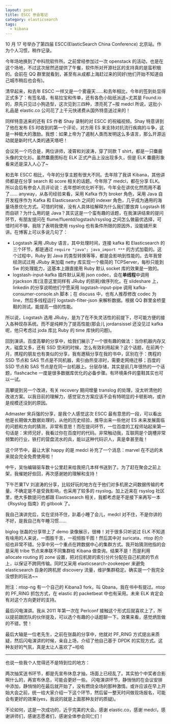 ```yaml
---
layout: post
title: ESCC 参会笔记
category: elasticsearch
tags:
  - kibana
---
```


10 月 17 号举办了第四届 ESCC(ElasticSearch China Conference) 北京站。作为个人习惯，稍作记录。

今年场地换到了中科院软件所。之前曾经参加过一次 openstack 的活动，也是在这个场地，不过这次居然还提供了午餐，软件所对开源社区的支持真的是蛮积极的。会前在 QQ 群里就看到，甚至有从成都上海赶过来的同好(他们开始不知道自己城市稍后也会有)。

清早起来，和去年 ESCC 一样又是一个雾霾天……和去年相比，今年的签到处显得正式多了：有签名墙，有易拉宝和传单，还有各色小贴纸派送~尤其是 Found.io 的，原先只见过小狗造型，这次见到三四种，漂亮死了~按 medcl 所说，这批小礼品是 elastic.co 公司花了上千元快递费从国外特意送过来的！

同样特意送来的还有 ES 作者 Shay 录制的对 ESCC 的祝福视频。Shay 特意讲到了他在发布 ES 时收到的第一个评论，对方用 ES 来支持对抗流行疾病的斗争，这是一种极大的激励。我想：如果上帝为了遏制人类而发明这么多语言，那么开源运动就是新时代人类的通天塔吧！

会议另一个巧合是，两位讲师，凌霄和刘波涛，穿了同款 T shirt，都是一只麋鹿头像的文化衫。虽然麋鹿图标在 ELK 正式产品上没出现多久，但是 ELK 麋鹿形象看来还是深入人心了~

和去年 ESCC 相比，今年的分享主题有很大不同。去年除了我讲 Kibana，其他讲师都是在分享 search 和 score 相关的话题。今年除了 medcl，都在分享 ELK。所以会后有参会人员评论说：去年想听优化听不到，今年全在讲优化然而用不着了…… anyway，从各司经验来看，采用 Kafka 作为 broker 角色，采用 Java 自开发程序作为 Kafka 和 Elasticsearch 之间的 indexer 角色，几乎成为通用的海量场景优化方式。可惜的时候，没有人具体给解释为什么我们要放弃 Logstash 转而自研？为什么用的是 Java？其实这是一个蛮有趣的话题，在我演讲结束的提问环节，有朋友提问在 flume/fluentd/logstash/rsyslog 之间怎么做最优选择，可惜时间不够，我除了表明我使用 rsyslog 也有条件所限的原因外，没能铺开来讲。在博客上可以多说几句了：

* Logstash 采用 JRuby 语言，其中处理时间，连接 kafka 和 Elasticsearch 的三个环节，都是通过 `require "java"; java_import ***` 的方式加载的。这个过程中，Ruby 到 Java 的类型转换等等，都是会影响到性能的。去年我曾经测试过用 JRuby 来加载 netty 库实现一个极简的 TCPServer，每秒只能到 5w 的处理能力，这基本上跟直接用 Ruby 默认 socket 库的效果是一致的。
* logstash-input-kafka 插件默认采用 json codec，会在**单线程**中调用 jrjackson 库(注意这里同样有 JRuby 的损耗)做序列化。在 slideshare 上，linkedin 的分享说明他们宁愿采用 logstash-input-pipe 调用 kafka-consumer-console.sh 脚本；在 discuss 中，也有人推荐修改 codec 为 line，然后多线程运行 logstash-filter-json 来解析数据。根据 QQ 群里金桥童鞋的测试，能提高一倍的性能。

所以说，Logstash 选用 JRuby，是为了在不失灵活性的前提下，尽可能方便的接入各种现存系统。而不是纯粹为了提高性能(那会儿 jordansissel 还没见过 kafka 呢，他只考虑过 joda 库比 Ruby 的 time 库快的问题)。

回到演讲。百度高攀的分享中，给我们展示了一个很有趣的做法：当你机器内存又大，磁盘又多，还有 SSD 空闲的时候，怎么有效利用起来？这个话题，在前两个月，携程的朋友也有类似的分享，我有邀稿分享在我的书中，区别在于：携程的 SSD 节点和 SAS 节点是不同机器，索引由热变凉时，需要走网络迁移；百度的 SSD 节点和 SAS 节点是在同一台机器上。分层存储，其实是前几年很热的一个话题，flashcache 一度是很多数据库优化的必备步骤。有环境条件的童鞋其实也可以一试。

高攀提到另一个改进，有关 recovery 期间增量 translog 的处理，没太听清他的改进方案。以我目前的理解力，感觉官方方案应该不会有特明显的卡顿影响，或许是规模还没到的原因。

Admaster 宋兵强的分享，是我个人感觉这次 ESCC 最有意思的一段，可以看出他是长期做大数据处理的，从他的历史经验，推导出来一些他对 ES 未来发展面临的问题和方向的猜测，非常有意思！而在提问环节，一位百度的工程师站起来第一句话是：宋师兄好，我看过你在百度时的代码。非常触动我，互联网是个跳槽非常频繁的行业，铁打的营盘流水的兵，能以这种代码识人，真是幸甚至哉！

这个环节中，最让大家 happy 的是 medcl 补充了一个消息：marvel 在不远的未来就会完全免费使用啦！

中午，吴怡编辑驱车数十公里赶来给我把几本样书送到了。为了赶在聚会之前上架，我催她好些回，再次感谢她的理解和支持！

下午芒果TV 刘波涛的分享，比较好玩的地方在于他们对多机房之间数据传输的考量。不确定是不是受我影响，也采用了较多的 rsyslog。加上近来在 rsyslog 社区里，绝大多数提问也都跟 Elasticsearch 相关，我都考虑是不是接下来再写一本《Rsyslog 指南》的 gitbook 了。

我自己演讲完后，实在坚持不住，趴着小睡了会儿，medcl 对不住，不是你讲的不好，是我自己有午睡习惯……

biglog 张磊的分享带上了 demo 录像展示，很棒！对于很多只听说过 ELK 不知道有啥用的人来说，一图胜千言，一视频胜千图！然后其中对 suricata、ntop 的介绍也非常不错。分享中另一个重点在跨数据中心的集群方式。我开始猜测他指的会是采用 tribe 节点来串联不同集群给 Kibana 做查询。结果不是！而是利用 allocate routing 的 zone 设置，把对应机房的索引分片分配在自己机房的节点上，以保证不跨网传输。同时又采用 elasticsearch-zookeeper 来避免 elasticsearch 自身的跨机房 discovery 流量，维护集群稳定。确实是一个我完全没想到的玩法~~

附注：ntop-ng 有一个自己的 Kibana3 fork，叫 Qbana，我在书中有提过。ntop 的 PF_RING 抓包方式，在 elastic 的 packetbeat 中也有采用。未来 ELK 肯定会有对这个方向更好的支持。

最后闪电演讲。我从 2011 年第一次在 Perlconf 接触这个形式后就喜欢上了，所以提前跟团队的伙伴提及，可以选个有趣的小话题聊一下。效果来看，感觉炳哲做的不错，赞！

最后大轴是一位老先生，之前在张磊的分享中，他就对 PF_RING 方式提出来质疑，然后闪电演讲的时候，亲自上场，介绍了他自己基于 DPDK 的实现方式。这种友好的气氛，真是太让人喜欢了~哈哈

-----------------

也说一些我个人觉得还不是特到位的地方：

两次抽奖送书环节，都是先宣布休息才抽，场面上已经乱了。其实拍个中奖者合影啊什么的，再宣布休息，可能会更好一些。
闪电演讲环节，静悄悄的在会议安排中添加，静悄悄的在最后就开始了，没有燃烧全场的那种激情。或许应该在早上开始大会之前，统一给大家介绍一下这个环节，然后留一整天时间做现场报名，可能会有更好的效果(yes，我说的就是上面那种友好的质疑)。

不论如何，这是一次成功的，近乎完美的大会。感谢 elastic.co，感谢 medcl，感谢讲师们，感谢志愿者们，感谢全体参会同仁们！
